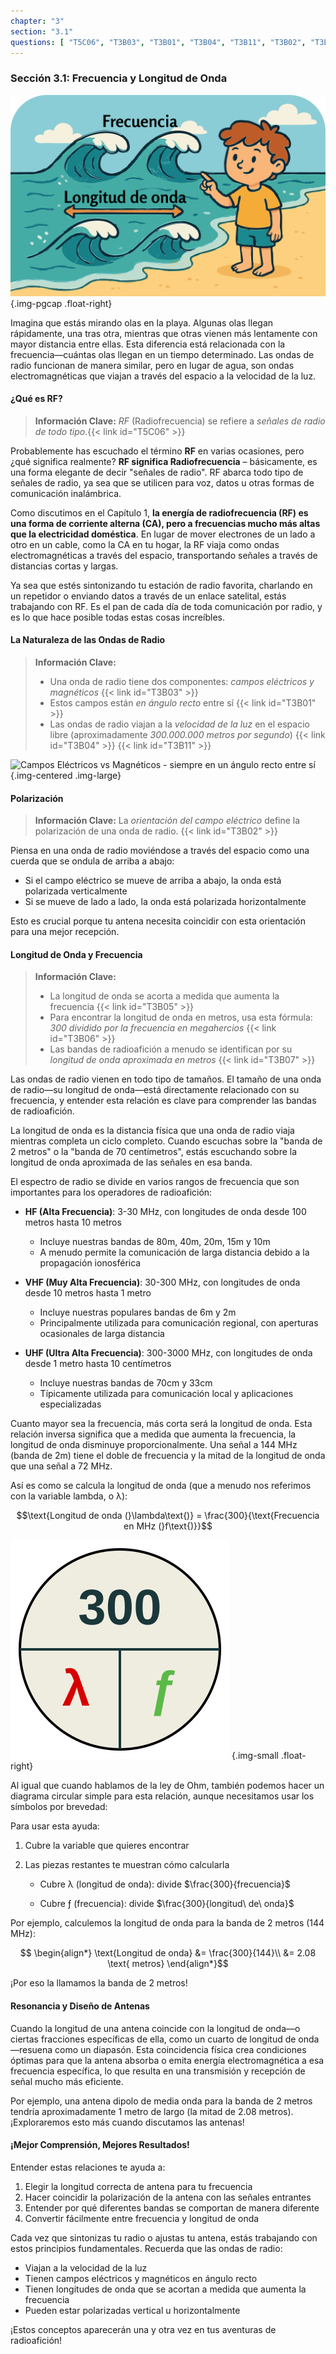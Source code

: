 ```yaml
---
chapter: "3"
section: "3.1"
questions: [ "T5C06", "T3B03", "T3B01", "T3B04", "T3B11", "T3B02", "T3B05", "T3B06", "T3B07"]
---
```


### Sección 3.1: Frecuencia y Longitud de Onda

![caricatura que muestra a un niño en la playa observando olas; qué tan rápido llegan es la frecuencia y la distancia entre ellas es la longitud de onda](../../../images/illus/waves-es.svg)
{.img-pgcap .float-right}

Imagina que estás mirando olas en la playa. Algunas olas llegan rápidamente, una tras otra, mientras que otras vienen más lentamente con mayor distancia entre ellas. Esta diferencia está relacionada con la frecuencia—cuántas olas llegan en un tiempo determinado. Las ondas de radio funcionan de manera similar, pero en lugar de agua, son ondas electromagnéticas que viajan a través del espacio a la velocidad de la luz.

#### ¿Qué es RF?

<div class="clear"></div>

> **Información Clave:** *RF* (Radiofrecuencia) se refiere a *señales de radio de todo tipo*.{{< link id="T5C06" >}}

Probablemente has escuchado el término **RF** en varias ocasiones, pero ¿qué significa realmente? **RF significa Radiofrecuencia** – básicamente, es una forma elegante de decir "señales de radio". RF abarca todo tipo de señales de radio, ya sea que se utilicen para voz, datos u otras formas de comunicación inalámbrica.  

Como discutimos en el Capítulo 1, **la energía de radiofrecuencia (RF) es una forma de corriente alterna (CA), pero a frecuencias mucho más altas que la electricidad doméstica**. En lugar de mover electrones de un lado a otro en un cable, como la CA en tu hogar, la RF viaja como ondas electromagnéticas a través del espacio, transportando señales a través de distancias cortas y largas.  

Ya sea que estés sintonizando tu estación de radio favorita, charlando en un repetidor o enviando datos a través de un enlace satelital, estás trabajando con RF. Es el pan de cada día de toda comunicación por radio, y es lo que hace posible todas estas cosas increíbles.  

#### La Naturaleza de las Ondas de Radio

> **Información Clave:** 
> - Una onda de radio tiene dos componentes: *campos eléctricos y magnéticos* {{< link id="T3B03" >}}
> - Estos campos están *en ángulo recto* entre sí {{< link id="T3B01" >}}
> - Las ondas de radio viajan a la *velocidad de la luz* en el espacio libre (aproximadamente *300.000.000 metros por segundo*) {{< link id="T3B04" >}} {{< link id="T3B11" >}}

![Campos Eléctricos vs Magnéticos - siempre en un ángulo recto entre sí](../../../images/electromagnetic-3d-es.gif)
{.img-centered .img-large}

#### Polarización

> **Información Clave:** La *orientación del campo eléctrico* define la polarización de una onda de radio. {{< link id="T3B02" >}}

Piensa en una onda de radio moviéndose a través del espacio como una cuerda que se ondula de arriba a abajo:
- Si el campo eléctrico se mueve de arriba a abajo, la onda está polarizada verticalmente
- Si se mueve de lado a lado, la onda está polarizada horizontalmente

Esto es crucial porque tu antena necesita coincidir con esta orientación para una mejor recepción.

#### Longitud de Onda y Frecuencia

> **Información Clave:** 
> - La longitud de onda se acorta a medida que aumenta la frecuencia {{< link id="T3B05" >}}
> - Para encontrar la longitud de onda en metros, usa esta fórmula: *300 dividido por la frecuencia en megahercios* {{< link id="T3B06" >}}
> - Las bandas de radioafición a menudo se identifican por su *longitud de onda aproximada en metros* {{< link id="T3B07" >}}

Las ondas de radio vienen en todo tipo de tamaños. El tamaño de una onda de radio—su longitud de onda—está directamente relacionado con su frecuencia, y entender esta relación es clave para comprender las bandas de radioafición.

La longitud de onda es la distancia física que una onda de radio viaja mientras completa un ciclo completo. Cuando escuchas sobre la "banda de 2 metros" o la "banda de 70 centímetros", estás escuchando sobre la longitud de onda aproximada de las señales en esa banda.

El espectro de radio se divide en varios rangos de frecuencia que son importantes para los operadores de radioafición:

- **HF (Alta Frecuencia)**: 3-30 MHz, con longitudes de onda desde 100 metros hasta 10 metros
  - Incluye nuestras bandas de 80m, 40m, 20m, 15m y 10m
  - A menudo permite la comunicación de larga distancia debido a la propagación ionosférica

- **VHF (Muy Alta Frecuencia)**: 30-300 MHz, con longitudes de onda desde 10 metros hasta 1 metro
  - Incluye nuestras populares bandas de 6m y 2m
  - Principalmente utilizada para comunicación regional, con aperturas ocasionales de larga distancia

- **UHF (Ultra Alta Frecuencia)**: 300-3000 MHz, con longitudes de onda desde 1 metro hasta 10 centímetros
  - Incluye nuestras bandas de 70cm y 33cm
  - Típicamente utilizada para comunicación local y aplicaciones especializadas

Cuanto mayor sea la frecuencia, más corta será la longitud de onda. Esta relación inversa significa que a medida que aumenta la frecuencia, la longitud de onda disminuye proporcionalmente. Una señal a 144 MHz (banda de 2m) tiene el doble de frecuencia y la mitad de la longitud de onda que una señal a 72 MHz.

Así es como se calcula la longitud de onda (que a menudo nos referimos con la variable lambda, o λ):

$$\text{Longitud de onda (}\lambda\text{)} = \frac{300}{\text{Frecuencia en MHz (}f\text{)}}$$

![Círculo de fórmula de Longitud de onda/Frecuencia](../../../images/form-wavelength.svg)
{.img-small .float-right}

Al igual que cuando hablamos de la ley de Ohm, también podemos hacer un diagrama circular simple para esta relación, aunque necesitamos usar los símbolos por brevedad:

Para usar esta ayuda:
1. Cubre la variable que quieres encontrar
2. Las piezas restantes te muestran cómo calcularla

   - Cubre λ (longitud de onda): divide $\frac{300}{frecuencia}$

   - Cubre ƒ (frecuencia): divide $\frac{300}{longitud\ de\ onda}$

Por ejemplo, calculemos la longitud de onda para la banda de 2 metros (144 MHz):

$$
\begin{align*}
\text{Longitud de onda} &= \frac{300}{144}\\
&= 2.08 \text{ metros}
\end{align*}$$

¡Por eso la llamamos la banda de 2 metros!

#### Resonancia y Diseño de Antenas

Cuando la longitud de una antena coincide con la longitud de onda—o ciertas fracciones específicas de ella, como un cuarto de longitud de onda—resuena como un diapasón. Esta coincidencia física crea condiciones óptimas para que la antena absorba o emita energía electromagnética a esa frecuencia específica, lo que resulta en una transmisión y recepción de señal mucho más eficiente.

Por ejemplo, una antena dipolo de media onda para la banda de 2 metros tendría aproximadamente 1 metro de largo (la mitad de 2.08 metros). ¡Exploraremos esto más cuando discutamos las antenas!

#### ¡Mejor Comprensión, Mejores Resultados!

Entender estas relaciones te ayuda a:
1. Elegir la longitud correcta de antena para tu frecuencia
2. Hacer coincidir la polarización de la antena con las señales entrantes
3. Entender por qué diferentes bandas se comportan de manera diferente
4. Convertir fácilmente entre frecuencia y longitud de onda

Cada vez que sintonizas tu radio o ajustas tu antena, estás trabajando con estos principios fundamentales. Recuerda que las ondas de radio:
- Viajan a la velocidad de la luz
- Tienen campos eléctricos y magnéticos en ángulo recto
- Tienen longitudes de onda que se acortan a medida que aumenta la frecuencia
- Pueden estar polarizadas vertical u horizontalmente

¡Estos conceptos aparecerán una y otra vez en tus aventuras de radioafición!